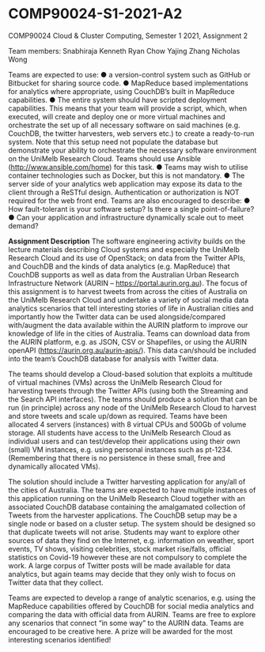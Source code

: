 # COMP90024-S1-2021-A2
COMP90024 Cloud &amp; Cluster Computing, Semester 1 2021, Assignment 2

Team members:
Snabhiraja
Kenneth 
Ryan Chow
Yajing Zhang
Nicholas Wong


Teams are expected to use:
● a version-control system such as GitHub or Bitbucket for sharing source code.
● MapReduce based implementations for analytics where appropriate, using CouchDB’s built in
MapReduce capabilities.
● The entire system should have scripted deployment capabilities. This means that your team
will provide a script, which, when executed, will create and deploy one or more virtual
machines and orchestrate the set up of all necessary software on said machines (e.g. CouchDB,
the twitter harvesters, web servers etc.) to create a ready-to-run system. Note that this setup
need not populate the database but demonstrate your ability to orchestrate the necessary
software environment on the UniMelb Research Cloud. Teams should use Ansible
(http://www.ansible.com/home) for this task.
● Teams may wish to utilise container technologies such as Docker, but this is not mandatory.
● The server side of your analytics web application may expose its data to the client through a
ReSTful design. Authentication or authorization is NOT required for the web front end.
Teams are also encouraged to describe:
● How fault-tolerant is your software setup? Is there a single point-of-failure?
● Can your application and infrastructure dynamically scale out to meet demand?


**Assignment Description**
The software engineering activity builds on the lecture materials describing Cloud systems and
especially the UniMelb Research Cloud and its use of OpenStack; on data from the Twitter APIs, and
CouchDB and the kinds of data analytics (e.g. MapReduce) that CouchDB supports as well as data from
the Australian Urban Research Infrastructure Network (AURIN – https://portal.aurin.org.au). The
focus of this assignment is to harvest tweets from across the cities of Australia on the UniMelb
Research Cloud and undertake a variety of social media data analytics scenarios that tell interesting
stories of life in Australian cities and importantly how the Twitter data can be used
alongside/compared with/augment the data available within the AURIN platform to improve our
knowledge of life in the cities of Australia. Teams can download data from the AURIN platform, e.g. as
JSON, CSV or Shapefiles, or using the AURIN openAPI (https://aurin.org.au/aurin-apis/). This data
can/should be included into the team’s CouchDB database for analysis with Twitter data.

The teams should develop a Cloud-based solution that exploits a multitude of virtual machines (VMs)
across the UniMelb Research Cloud for harvesting tweets through the Twitter APIs (using both the
Streaming and the Search API interfaces). The teams should produce a solution that can be run (in
principle) across any node of the UniMelb Research Cloud to harvest and store tweets and scale
up/down as required. Teams have been allocated 4 servers (instances) with 8 virtual CPUs and 500Gb
of volume storage. All students have access to the UniMelb Research Cloud as individual users and can
test/develop their applications using their own (small) VM instances, e.g. using personal instances
such as pt-1234. (Remembering that there is no persistence in these small, free and dynamically
allocated VMs).

The solution should include a Twitter harvesting application for any/all of the cities of Australia. The
teams are expected to have multiple instances of this application running on the UniMelb Research
Cloud together with an associated CouchDB database containing the amalgamated collection of
Tweets from the harvester applications. The CouchDB setup may be a single node or based on a cluster
setup. The system should be designed so that duplicate tweets will not arise.
Students may want to explore other sources of data they find on the Internet, e.g. information on
weather, sport events, TV shows, visiting celebrities, stock market rise/falls, official statistics on
Covid-19 however these are not compulsory to complete the work. A large corpus of Twitter posts
will be made available for data analytics, but again teams may decide that they only wish to focus on
Twitter data that they collect.

Teams are expected to develop a range of analytic scenarios, e.g. using the MapReduce capabilities
offered by CouchDB for social media analytics and comparing the data with official data from AURIN.
Teams are free to explore any scenarios that connect “in some way” to the AURIN data. Teams are
encouraged to be creative here. A prize will be awarded for the most interesting scenarios identified!
